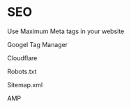 # SEO

Use Maximum Meta tags in your website

Googel Tag Manager

Cloudflare

Robots.txt

Sitemap.xml

AMP
